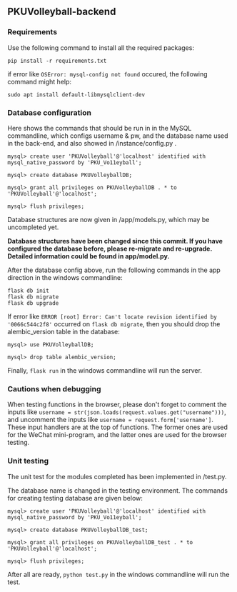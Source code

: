 ## PKUVolleyball-backend

### Requirements

Use the following command to install all the required packages:

```
pip install -r requirements.txt

```

if error like `OSError: mysql-config not found` occured, the following command might help:

```
sudo apt install default-libmysqlclient-dev

```

### Database configuration

Here shows the commands that should be run in in the MySQL commandline, which configs username & pw, and the database name used in the back-end, and also showed in /instance/config.py .

```
mysql> create user 'PKUVolleyball'@'localhost' identified with mysql_native_password by 'PKU_Vo11eyball';

mysql> create database PKUVolleyballDB;

mysql> grant all privileges on PKUVolleyballDB . * to 'PKUVolleyball'@'localhost';

mysql> flush privileges;

```

Database structures are now given in /app/models.py, which may be uncompleted yet.


**Database structures have been changed since this commit. If you have configured the database before, please re-migrate and re-upgrade. Detailed information could be found in app/model.py.**

After the database config above, run the following commands in the app direction in the windows commandline:

```
flask db init
flask db migrate
flask db upgrade

```

If error like `ERROR [root] Error: Can't locate revision identified by '0066c544c2f8'` occurred on `flask db migrate`, then you should drop the alembic_version table in the database:

```
mysql> use PKUVolleyballDB;

mysql> drop table alembic_version;

```

Finally, `flask run` in the windows commandline will run the server.

### Cautions when debugging

When testing functions in the browser, please don't forget to comment the inputs like `username = str(json.loads(request.values.get("username")))`, and uncomment the inputs like `username = request.form['username']`. These input handlers are at the top of functions. The former ones are used for the WeChat mini-program, and the latter ones are used for the browser testing.

### Unit testing


The unit test for the modules completed has been implemented in /test.py.

The database name is changed in the testing environment. The commands for creating testing database are given below:

```
mysql> create user 'PKUVolleyball'@'localhost' identified with mysql_native_password by 'PKU_Vo11eyball';

mysql> create database PKUVolleyballDB_test;

mysql> grant all privileges on PKUVolleyballDB_test . * to 'PKUVolleyball'@'localhost';

mysql> flush privileges;

```

After all are ready, `python test.py` in the windows commandline will run the test.
